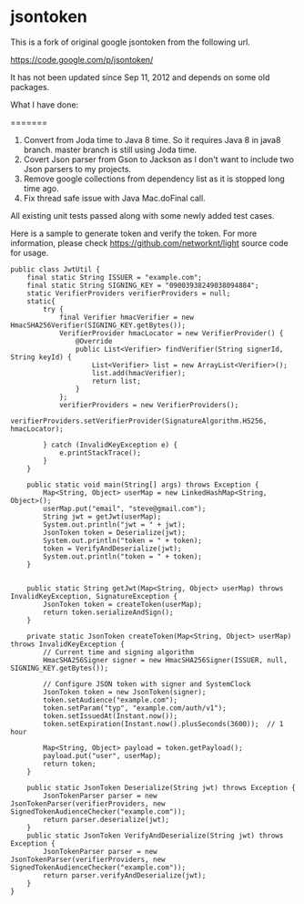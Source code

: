 jsontoken
=========

This is a fork of original google jsontoken from the following url.

https://code.google.com/p/jsontoken/

It has not been updated since Sep 11, 2012 and depends on some old packages.

What I have done:

=======
1. Convert from Joda time to Java 8 time. So it requires Java 8 in java8 branch. master branch is still using Joda time.
2. Covert Json parser from Gson to Jackson as I don't want to include two Json parsers to my projects.
3. Remove google collections from dependency list as it is stopped long time ago.
4. Fix thread safe issue with Java Mac.doFinal call.

All existing unit tests passed along with some newly added test cases.


Here is a sample to generate token and verify the token. For more information, please check https://github.com/networknt/light source code for usage.

```
public class JwtUtil {
    final static String ISSUER = "example.com";
    final static String SIGNING_KEY = "09003938249038094884";
    static VerifierProviders verifierProviders = null;
    static{
        try {
            final Verifier hmacVerifier = new HmacSHA256Verifier(SIGNING_KEY.getBytes());
            VerifierProvider hmacLocator = new VerifierProvider() {
                @Override
                public List<Verifier> findVerifier(String signerId, String keyId) {
                    List<Verifier> list = new ArrayList<Verifier>();
                    list.add(hmacVerifier);
                    return list;
                }
            };
            verifierProviders = new VerifierProviders();
            verifierProviders.setVerifierProvider(SignatureAlgorithm.HS256, hmacLocator);

        } catch (InvalidKeyException e) {
            e.printStackTrace();
        }
    }

    public static void main(String[] args) throws Exception {
        Map<String, Object> userMap = new LinkedHashMap<String, Object>();
        userMap.put("email", "steve@gmail.com");
        String jwt = getJwt(userMap);
        System.out.println("jwt = " + jwt);
        JsonToken token = Deserialize(jwt);
        System.out.println("token = " + token);
        token = VerifyAndDeserialize(jwt);
        System.out.println("token = " + token);
    }


    public static String getJwt(Map<String, Object> userMap) throws InvalidKeyException, SignatureException {
        JsonToken token = createToken(userMap);
        return token.serializeAndSign();
    }

    private static JsonToken createToken(Map<String, Object> userMap) throws InvalidKeyException {
        // Current time and signing algorithm
        HmacSHA256Signer signer = new HmacSHA256Signer(ISSUER, null, SIGNING_KEY.getBytes());

        // Configure JSON token with signer and SystemClock
        JsonToken token = new JsonToken(signer);
        token.setAudience("example.com");
        token.setParam("typ", "example.com/auth/v1");
        token.setIssuedAt(Instant.now());
        token.setExpiration(Instant.now().plusSeconds(3600));  // 1 hour

        Map<String, Object> payload = token.getPayload();
        payload.put("user", userMap);
        return token;
    }

    public static JsonToken Deserialize(String jwt) throws Exception {
        JsonTokenParser parser = new JsonTokenParser(verifierProviders, new SignedTokenAudienceChecker("example.com"));
        return parser.deserialize(jwt);
    }
    public static JsonToken VerifyAndDeserialize(String jwt) throws Exception {
        JsonTokenParser parser = new JsonTokenParser(verifierProviders, new SignedTokenAudienceChecker("example.com"));
        return parser.verifyAndDeserialize(jwt);
    }
}
```
